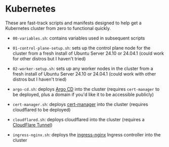 # Kubernetes

These are fast-track scripts and manifests designed to help get a Kubernetes cluster from zero to functional quickly.

- `00-variables.sh`: contains variables used in subsequent scripts

- `01-control-plane-setup.sh`: sets up the control plane node for the cluster from a fresh install of Ubuntu Server 24.10 or 24.04.1 (could work for other distros but I haven't tried)

- `02-worker-setup.sh`: sets up any worker nodes in the cluster from a fresh install of Ubuntu Server 24.10 or 24.04.1 (could work with other distros but I haven't tried)

- `argo-cd.sh`: deploys [Argo CD](https://github.com/argoproj/argo-cd) into the cluster (requires `cert-manager` to be deployed, plus a domain if you'd like it to be accessible publicly)

- `cert-manager.sh`: deploys [cert-manager](https://github.com/cert-manager/cert-manager) into the cluster (requires cloudflared to be deployed)

- `cloudflared.sh`: deploys cloudflared into the cluster (requires a [CloudFlare Tunnel](https://developers.cloudflare.com/cloudflare-one/connections/connect-networks/))

- `ingress-nginx.sh`: deploys the [ingress-nginx](https://github.com/kubernetes/ingress-nginx) Ingress controller into the cluster

